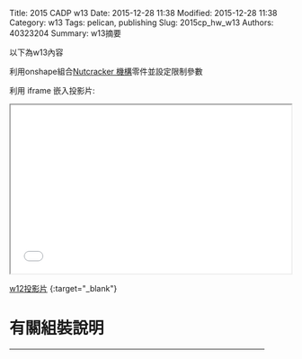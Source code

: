 Title: 2015 CADP w13
Date: 2015-12-28 11:38
Modified: 2015-12-28 11:38
Category: w13
Tags: pelican, publishing
Slug: 2015cp_hw_w13
Authors: 40323204
Summary: w13摘要

以下為w13內容

利用onshape組合<a href="https://www.copy.com/s/t%3ADXQiGkDoe9K8Cz7m%3Bp%3A%252FProEMechanism.pdf%3Boid%3A86">Nutcracker 機構</a>零件並設定限制參數

利用 iframe 嵌入投影片:

<iframe src="simplest11.html" width="500" height="300"></iframe>

[w12投影片](simplest11.html)
{:target="_blank"}

有關組裝說明
============

<p><hr size="5"align="center"noshade width="90%"color="0000ff"></p>


